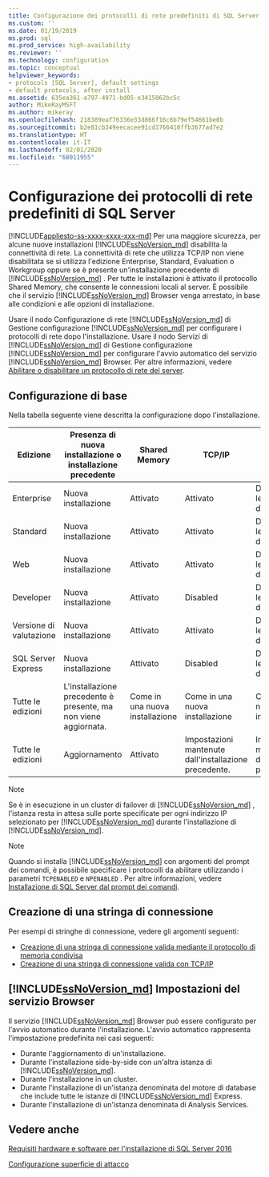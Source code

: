 ```yaml
---
title: Configurazione dei protocolli di rete predefiniti di SQL Server | Microsoft Docs
ms.custom: ''
ms.date: 01/19/2019
ms.prod: sql
ms.prod_service: high-availability
ms.reviewer: ''
ms.technology: configuration
ms.topic: conceptual
helpviewer_keywords:
- protocols [SQL Server], default settings
- default protocols, after install
ms.assetid: 635ea361-a797-4971-bd05-e3415862bc5c
author: MikeRayMSFT
ms.author: mikeray
ms.openlocfilehash: 218389eaf76336e33d866f16c6b79ef54661be0b
ms.sourcegitcommit: b2e81cb349eecacee91cd3766410ffb3677ad7e2
ms.translationtype: HT
ms.contentlocale: it-IT
ms.lasthandoff: 02/01/2020
ms.locfileid: "68011955"
---
```

# <a name="default-sql-server-network-protocol-configuration"></a>Configurazione dei protocolli di rete predefiniti di SQL Server
[!INCLUDE[appliesto-ss-xxxx-xxxx-xxx-md](../../includes/appliesto-ss-xxxx-xxxx-xxx-md.md)]
Per una maggiore sicurezza, per alcune nuove installazioni [!INCLUDE[ssNoVersion_md](../../includes/ssnoversion-md.md)] disabilita la connettività di rete. La connettività di rete che utilizza TCP/IP non viene disabilitata se si utilizza l'edizione Enterprise, Standard, Evaluation o Workgroup oppure se è presente un'installazione precedente di [!INCLUDE[ssNoVersion_md](../../includes/ssnoversion-md.md)] . Per tutte le installazioni è attivato il protocollo Shared Memory, che consente le connessioni locali al server. È possibile che il servizio [!INCLUDE[ssNoVersion_md](../../includes/ssnoversion-md.md)] Browser venga arrestato, in base alle condizioni e alle opzioni di installazione.

Usare il nodo Configurazione di rete [!INCLUDE[ssNoVersion_md](../../includes/ssnoversion-md.md)] di Gestione configurazione [!INCLUDE[ssNoVersion_md](../../includes/ssnoversion-md.md)] per configurare i protocolli di rete dopo l'installazione. Usare il nodo Servizi di [!INCLUDE[ssNoVersion_md](../../includes/ssnoversion-md.md)] di Gestione configurazione [!INCLUDE[ssNoVersion_md](../../includes/ssnoversion-md.md)] per configurare l'avvio automatico del servizio [!INCLUDE[ssNoVersion_md](../../includes/ssnoversion-md.md)] Browser. Per altre informazioni, vedere [Abilitare o disabilitare un protocollo di rete del server](../../database-engine/configure-windows/enable-or-disable-a-server-network-protocol.md).


## <a name="default-configuration"></a>Configurazione di base

Nella tabella seguente viene descritta la configurazione dopo l'installazione.

|Edizione | Presenza di nuova installazione o installazione precedente | Shared Memory | TCP/IP | Named Pipes|
| -------- | -- | -- | -- | --  |  
|Enterprise | Nuova installazione | Attivato | Attivato | Disabilitate per le connessioni di rete.|
|Standard | Nuova installazione | Attivato | Attivato | Disabilitate per le connessioni di rete.|
|Web | Nuova installazione | Attivato | Attivato | Disabilitate per le connessioni di rete.|
|Developer | Nuova installazione | Attivato | Disabled | Disabilitate per le connessioni di rete.|
|Versione di valutazione | Nuova installazione | Attivato | Attivato | Disabilitate per le connessioni di rete.|
|SQL Server Express | Nuova installazione | Attivato | Disabled | Disabilitate per le connessioni di rete.|
|Tutte le edizioni | L'installazione precedente è presente, ma non viene aggiornata. | Come in una nuova installazione | Come in una nuova installazione | Come in una nuova installazione|
|Tutte le edizioni | Aggiornamento | Attivato | Impostazioni mantenute dall'installazione precedente. | Impostazioni mantenute dall'installazione precedente.|


>[!NOTE]
> Se è in esecuzione in un cluster di failover di [!INCLUDE[ssNoVersion_md](../../includes/ssnoversion-md.md)] , l'istanza resta in attesa sulle porte specificate per ogni indirizzo IP selezionato per [!INCLUDE[ssNoVersion_md](../../includes/ssnoversion-md.md)] durante l'installazione di [!INCLUDE[ssNoVersion_md](../../includes/ssnoversion-md.md)].
 
>[!NOTE]
> Quando si installa [!INCLUDE[ssNoVersion_md](../../includes/ssnoversion-md.md)] con argomenti del prompt dei comandi, è possibile specificare i protocolli da abilitare utilizzando i parametri `TCPENABLED` e `NPENABLED` . Per altre informazioni, vedere [Installazione di SQL Server dal prompt dei comandi](../../database-engine/install-windows/install-sql-server-2016-from-the-command-prompt.md).

## <a name="creating-a-connection-string"></a>Creazione di una stringa di connessione

Per esempi di stringhe di connessione, vedere gli argomenti seguenti:
* [Creazione di una stringa di connessione valida mediante il protocollo di memoria condivisa](../../tools/configuration-manager/creating-a-valid-connection-string-using-shared-memory-protocol.md)
* [Creazione di una stringa di connessione valida con TCP/IP](../../tools/configuration-manager/creating-a-valid-connection-string-using-tcp-ip.md)



## <a name="includessnoversion_mdincludesssnoversion-mdmd-browser-settings"></a>[!INCLUDE[ssNoVersion_md](../../includes/ssnoversion-md.md)] Impostazioni del servizio Browser

Il servizio [!INCLUDE[ssNoVersion_md](../../includes/ssnoversion-md.md)] Browser può essere configurato per l'avvio automatico durante l'installazione. L'avvio automatico rappresenta l'impostazione predefinita nei casi seguenti:

* Durante l'aggiornamento di un'installazione.
* Durante l'installazione side-by-side con un'altra istanza di [!INCLUDE[ssNoVersion_md](../../includes/ssnoversion-md.md)].
* Durante l'installazione in un cluster.
* Durante l'installazione di un'istanza denominata del motore di database che include tutte le istanze di [!INCLUDE[ssNoVersion_md](../../includes/ssnoversion-md.md)] Express.
* Durante l'installazione di un'istanza denominata di Analysis Services.

## <a name="see-also"></a>Vedere anche

[Requisiti hardware e software per l'installazione di SQL Server 2016](../../sql-server/install/hardware-and-software-requirements-for-installing-sql-server.md)

[Configurazione superficie di attacco](../../relational-databases/security/surface-area-configuration.md)  



